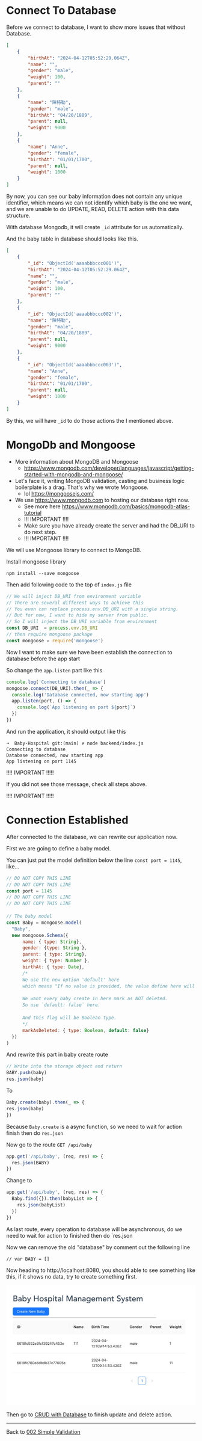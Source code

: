 # Connect To Database

Before we connect to database, I want to show more issues that without Database.

```json
[
    {
        "birthAt": "2024-04-12T05:52:29.064Z",
        "name": "",
        "gender": "male",
        "weight": 100,
        "parent": ""
    },
    {
        "name": "陳特勒",
        "gender": "male",
        "birthAt": "04/20/1889",
        "parent": null,
        "weight": 9000
    },
    {
        "name": "Anne",
        "gender": "female",
        "birthAt": "01/01/1700",
        "parent": null,
        "weight": 1000
    }
]
```

By now, you can see our baby information does not contain any unique identifier, which means we can not identify which baby is the one we want, and we are unable to do UPDATE, READ, DELETE action with this data structure.

With database Mongodb, it will create `_id` attribute for us automatically.

And the baby table in database should looks like this.

```json
[
    {
        "_id": "ObjectId('aaaabbbccc001')",
        "birthAt": "2024-04-12T05:52:29.064Z",
        "name": "",
        "gender": "male",
        "weight": 100,
        "parent": ""
    },
    {
        "_id": "ObjectId('aaaabbbccc002')",
        "name": "陳特勒",
        "gender": "male",
        "birthAt": "04/20/1889",
        "parent": null,
        "weight": 9000
    },
    {
        "_id": "ObjectId('aaaabbbccc003')",
        "name": "Anne",
        "gender": "female",
        "birthAt": "01/01/1700",
        "parent": null,
        "weight": 1000
    }
]
```

By this, we will have `_id` to do those actions the I mentioned above.

# MongoDb and Mongoose

* More information about MongoDB and Mongoose
  * https://www.mongodb.com/developer/languages/javascript/getting-started-with-mongodb-and-mongoose/
* Let's face it, writing MongoDB validation, casting and business logic boilerplate is a drag. That's why we wrote Mongoose.
  * lol https://mongoosejs.com/
* We use https://www.mongodb.com to hosting our database right now.
  * See more here https://www.mongodb.com/basics/mongodb-atlas-tutorial  
  * !!! IMPORTANT !!!!
  * Make sure you have already create the server and had the DB_URI to do next step.
  * !!! IMPORTANT !!!!


We will use Mongoose library to connect to MongoDB.

Install mongoose library

```
npm install --save mongoose
```

Then add following code to the top of `index.js` file

```js
// We will inject DB_URI from environment variable
// There are several different ways to achieve this
// You even can replace process.env.DB_URI with a single string.
// But for now, I want to hide my server from public.
// So I will inject the DB_URI variable from environment 
const DB_URI  = process.env.DB_URI
// then require mongoose package
const mongoose = require('mongoose')
```

Now I want to make sure we have been establish the connection to database before the app start

So change the `app.listen` part like this

```js
console.log('Connecting to database')
mongoose.connect(DB_URI).then(_ => {
  console.log('Database connected, now starting app')
  app.listen(port, () => {
    console.log(`App listening on port ${port}`)
  })
})
```

And run the application, it should output like this

```
➜  Baby-Hospital git:(main) ✗ node backend/index.js
Connecting to database
Database connected, now starting app
App listening on port 1145
```

!!!! IMPORTANT !!!!!

If you did not see those message, check all steps above.

!!!! IMPORTANT !!!!!


# Connection Established

After connected to the database, we can rewrite our application now.

First we are going to define a baby model.

You can just put the model definition below the line `const port = 1145`, like...

```js
// DO NOT COPY THIS LINE
// DO NOT COPY THIS LINE
const port = 1145
// DO NOT COPY THIS LINE
// DO NOT COPY THIS LINE

// The baby model
const Baby = mongoose.model(
  "Baby",
  new mongoose.Schema({
      name: { type: String},
      gender: {type: String },
      parent: { type: String},
      weight: { type: Number },
      birthAt: { type: Date},
      /* 
      We use the new option 'default' here
      which means "If no value is provided, the value define here will be used."

      We want every baby create in here mark as NOT deleted.
      So use `default: false` here.

      And this flag will be Boolean type.
      */
      markAsDeleted: { type: Boolean, default: false}
  })
)
```


And rewrite this part in baby create route

```js
// Write into the storage object and return 
BABY.push(baby)
res.json(baby)
```

To

```js
Baby.create(baby).then(_ => {
res.json(baby)
})
```

Because `Baby.create` is a async function, so we need to wait for action finish then do `res.json`

Now go to the route `GET /api/baby`

```js
app.get('/api/baby', (req, res) => {
  res.json(BABY)
})
```

Change to

```js
app.get('/api/baby', (req, res) => {
  Baby.find({}).then(babyList => {
    res.json(babyList)
  })
})
```

As last route, every operation to database will be asynchronous, do we need to wait for action to finished then do `res.json


Now we can remove the old "database" by comment out the following line
```
// var BABY = []
```

Now heading to http://localhost:8080, you should able to see something like this, if it shows no data, try to create something first.

![](https://github.com/zackexplosion/Baby-Hospital/blob/main/screenshots/005.jpg?raw=true)


Then go to [CRUD with Database](./004_CRUD_with_database.md) to finish update and delete action.

---

Back to [002 Simple Validation](./002_simple_validation.md)
